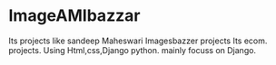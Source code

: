 # ImageAMIbazzar
Its projects like sandeep Maheswari Imagesbazzer projects Its ecom. projects. Using Html,css,Django python. mainly focuss on Django.

